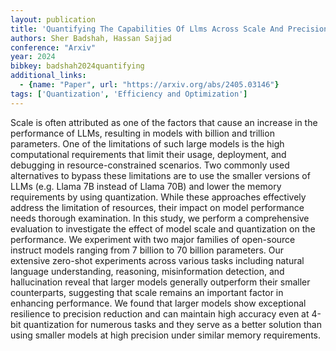 ```yaml
---
layout: publication
title: 'Quantifying The Capabilities Of Llms Across Scale And Precision'
authors: Sher Badshah, Hassan Sajjad
conference: "Arxiv"
year: 2024
bibkey: badshah2024quantifying
additional_links:
  - {name: "Paper", url: "https://arxiv.org/abs/2405.03146"}
tags: ['Quantization', 'Efficiency and Optimization']
---
```

Scale is often attributed as one of the factors that cause an increase in the
performance of LLMs, resulting in models with billion and trillion parameters.
One of the limitations of such large models is the high computational
requirements that limit their usage, deployment, and debugging in
resource-constrained scenarios. Two commonly used alternatives to bypass these
limitations are to use the smaller versions of LLMs (e.g. Llama 7B instead of
Llama 70B) and lower the memory requirements by using quantization. While these
approaches effectively address the limitation of resources, their impact on
model performance needs thorough examination. In this study, we perform a
comprehensive evaluation to investigate the effect of model scale and
quantization on the performance. We experiment with two major families of
open-source instruct models ranging from 7 billion to 70 billion parameters.
Our extensive zero-shot experiments across various tasks including natural
language understanding, reasoning, misinformation detection, and hallucination
reveal that larger models generally outperform their smaller counterparts,
suggesting that scale remains an important factor in enhancing performance. We
found that larger models show exceptional resilience to precision reduction and
can maintain high accuracy even at 4-bit quantization for numerous tasks and
they serve as a better solution than using smaller models at high precision
under similar memory requirements.
